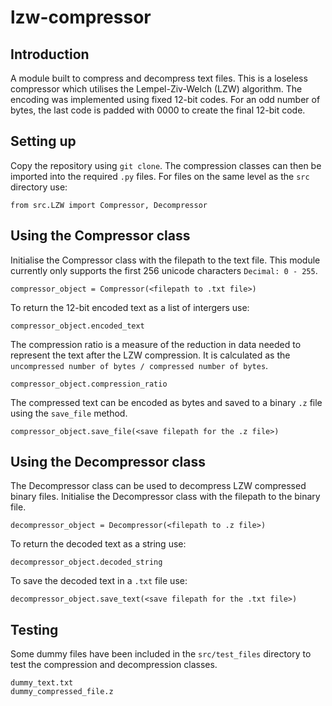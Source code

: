 # lzw-compressor
## Introduction
A module built to compress and decompress text files. This is a loseless compressor which utilises the Lempel-Ziv-Welch (LZW) algorithm. 
The encoding was implemented using fixed 12-bit codes. For an odd number of bytes, the last code is padded with 0000 to create the final 12-bit code.

## Setting up
Copy the repository using `git clone`. The compression classes can then be imported into the required `.py` files. For files on the same level as the `src` directory use:
```
from src.LZW import Compressor, Decompressor
```
## Using the Compressor class

Initialise the Compressor class with the filepath to the text file. This module currently only supports the first 256 unicode characters `Decimal: 0 - 255`.
```
compressor_object = Compressor(<filepath to .txt file>)
```
To return the 12-bit encoded text as a list of intergers use:
```
compressor_object.encoded_text
```
The compression ratio is a measure of the reduction in data needed to represent the text after the LZW compression. It is calculated as the `uncompressed number of bytes / compressed number of bytes`. 
```
compressor_object.compression_ratio
```
The compressed text can be encoded as bytes and saved to a binary `.z` file using the `save_file` method.
```
compressor_object.save_file(<save filepath for the .z file>)
```

## Using the Decompressor class

The Decompressor class can be used to decompress LZW compressed binary files. Initialise the Decompressor class with the filepath to the binary file.
```
decompressor_object = Decompressor(<filepath to .z file>)
```
To return the decoded text as a string use:
```
decompressor_object.decoded_string
```
To save the decoded text in a `.txt` file use:
```
decompressor_object.save_text(<save filepath for the .txt file>)
```

## Testing

Some dummy files have been included in the `src/test_files` directory to test the compression and decompression classes.
```
dummy_text.txt
dummy_compressed_file.z
```
